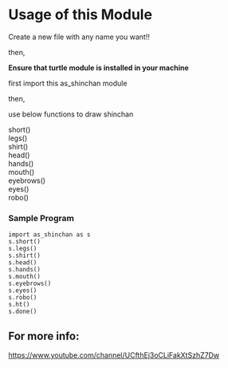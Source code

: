 # Usage of this Module

Create a new file with any name you want!!

then,

**Ensure that turtle module is installed in your machine**

first import this as_shinchan module

then,

use below functions to draw shinchan

short() <br/>
legs()  <br/>
shirt() <br/>
head()  <br/>
hands() <br/>
mouth() <br/>
eyebrows()  <br/>
eyes()  <br/>
robo()  <br/>


### Sample Program
```
import as_shinchan as s
s.short()
s.legs()
s.shirt()
s.head()
s.hands()
s.mouth()
s.eyebrows()
s.eyes()
s.robo()
s.ht()
s.done()
```


## For more info:
https://www.youtube.com/channel/UCfthEj3oCLiFakXtSzhZ7Dw
